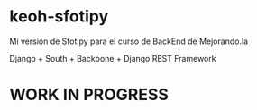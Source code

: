keoh-sfotipy
============

Mi versión de Sfotipy para el curso de BackEnd de Mejorando.la

Django + South + Backbone + Django REST Framework

WORK IN PROGRESS
============
